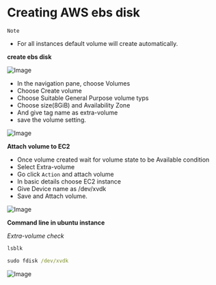 # Creating AWS ebs disk

`Note`

- For all instances default volume will create automatically.

**create ebs disk**

![Image](https://github.com/januo-org/proof-of-concepts/assets/88568938/532369fd-1f01-4af3-8c18-c3c53808d49c)

* In the navigation pane, choose Volumes
* Choose Create volume
* Choose Suitable General Purpose volume typs
* Choose size(8GiB) and Availability Zone
* And give tag name as extra-volume
* save the volume setting.

![Image](https://github.com/januo-org/proof-of-concepts/assets/88568938/8ccb4fc0-1f8a-41d9-8ad9-1d9cad709d47)

**Attach volume to EC2**

- Once volume created wait for volume state to be Available condition
- Select Extra-volume
- Go click `Action` and attach volume
- In basic details choose EC2 instance
- Give Device name as /dev/xvdk
- Save and Attach volume.

![Image](https://github.com/januo-org/proof-of-concepts/assets/88568938/9ed3b68e-1fe6-44ae-81f6-1cb58108e809)


**Command line in ubuntu instance**

*Extra-volume check*

```cmd
lsblk
```
```cmd
sudo fdisk /dev/xvdk
```
![Image](https://github.com/januo-org/proof-of-concepts/assets/88568938/93b29fde-1f73-4dbc-976f-5e573b9aa531)



